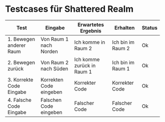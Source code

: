 # Testcases für Shattered Realm

| Test                     | Eingabe                   | Erwartetes Ergebnis          | Erhalten             | Status |
|--------------------------|---------------------------|------------------------------|----------------------|--------|
| 1. Bewegen anderer Raum  | Von Raum 1 nach Norden    | Ich komme in Raum 2          | Ich bin im Raum 2    | Ok     |
| 2. Bewegen zurück        | Von Raum 2 nach Süden     | Ich komme zurück in Raum 1   | Ich bin im Raum 1    | Ok     |
| 3. Korrekte Code Eingabe | Korrekten Code eingeben   | Korrekter Code               | Korrekter Code       | Ok     |
| 4. Falsche Code Eingabe  | Falschen Code eingeben    | Falscher Code                | Falscher Code        | Ok     |

